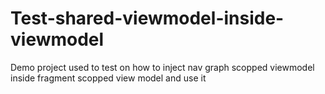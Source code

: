# Test-shared-viewmodel-inside-viewmodel

Demo project used to test on how to inject nav graph scopped viewmodel inside fragment scopped view model and use it
